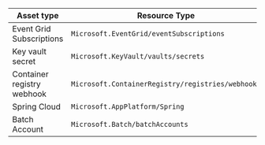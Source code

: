 Asset type | Resource Type | Abbreviation | 
|--|--|--|
|Event Grid Subscriptions |`Microsoft.EventGrid/eventSubscriptions`| `evgs-`   |
|Key vault secret         |`Microsoft.KeyVault/vaults/secrets`| `secret-` |
|Container registry webhook     |`Microsoft.ContainerRegistry/registries/webhooks`| `wh-`     |
|Spring Cloud|`Microsoft.AppPlatform/Spring`|`spring-`|
|Batch Account|`Microsoft.Batch/batchAccounts`|`ba`|
